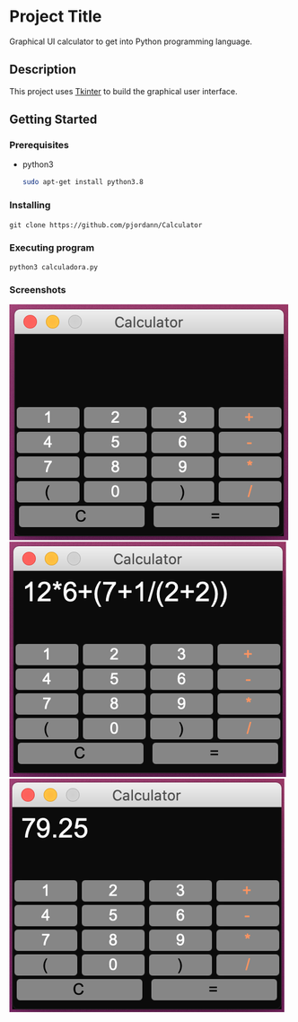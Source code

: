 # Project Title

Graphical UI calculator to get into Python programming language.

## Description

This project uses [Tkinter](https://docs.python.org/es/3/library/tkinter.html) to build the graphical user interface. 

## Getting Started

### Prerequisites

* python3
  ```sh
  sudo apt-get install python3.8
  ```


### Installing

```
git clone https://github.com/pjordann/Calculator
```

### Executing program
```
python3 calculadora.py
```

### Screenshots
![alt text](https://github.com/pjordann/Calculator/blob/main/images/1.png)
![alt text](https://github.com/pjordann/Calculator/blob/main/images/2.png)
![alt text](https://github.com/pjordann/Calculator/blob/main/images/3.png)